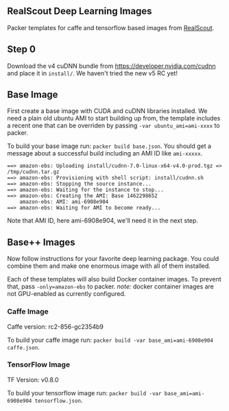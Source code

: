 ## RealScout Deep Learning Images

Packer templates for caffe and tensorflow based images from [RealScout](http://realscout.com).

## Step 0

Download the v4 cuDNN bundle from https://developer.nvidia.com/cudnn and place it in `install/`.  We haven't tried the new v5 RC yet!

## Base Image

First create a base image with CUDA and cuDNN libraries installed.  We need a plain old ubuntu AMI to start building up from, the template includes a recent one that can be overriden by passing `-var ubuntu_ami=ami-xxxx` to packer.

To build your base image run: `packer build base.json`.  You should get a message about a successful build including an AMI ID like `ami-xxxxx`.

```
==> amazon-ebs: Uploading install/cudnn-7.0-linux-x64-v4.0-prod.tgz => /tmp/cudnn.tar.gz
==> amazon-ebs: Provisioning with shell script: install/cudnn.sh
==> amazon-ebs: Stopping the source instance...
==> amazon-ebs: Waiting for the instance to stop...
==> amazon-ebs: Creating the AMI: Base 1462298652
    amazon-ebs: AMI: ami-6908e904
==> amazon-ebs: Waiting for AMI to become ready...
```

Note that AMI ID, here ami-6908e904, we'll need it in the next step.

## Base++ Images

Now follow instructions for your favorite deep learning package.  You could combine them and make one enormous image with all of them installed.

Each of these templates will also build Docker container images.  To prevent that, pass `-only=amazon-ebs` to packer.  *note:* docker container images are not GPU-enabled as currently configured.

### Caffe Image

Caffe version: rc2-856-gc2354b9

To build your caffe image run: `packer build -var base_ami=ami-6908e904 caffe.json`.

### TensorFlow Image

TF Version: v0.8.0

To build your tensorflow image run: `packer build -var base_ami=ami-6908e904 tensorflow.json`.
